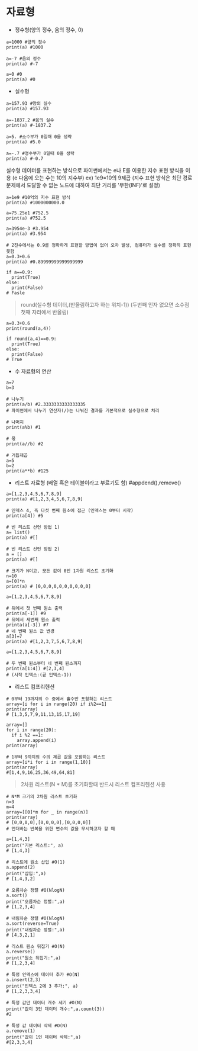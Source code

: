 # 자료형

- 정수형(양의 정수, 음의 정수, 0)

```
a=1000 #양의 정수
print(a) #1000

a=-7 #음의 정수
print(a) #-7

a=0 #0
print(a) #0
```  

- 실수형
```
a=157.93 #양의 실수
print(a) #157.93

a=-1837.2 #음의 실수
print(a) #-1837.2

a=5. #소수부가 0일때 0을 생략
print(a) #5.0

a=-.7 #정수부가 0일때 0을 생략
print(a) #-0.7
```  
실수형 데이터를 표현하는 방식으로 파이썬에서는 e나 E를 이용한 지수 표현 방식을 이용 (e 다음에 오는 수는 10의 지수부)
ex) 1e9=10의 9제곱
(지수 표현 방식은 최단 경로 문제에서 도달할 수 없는 노드에 대하여 최단 거리를 '무한(INF)'로 설정)

```
a=1e9 #10억의 지수 표현 방식
print(a) #1000000000.0

a=75.25e1 #752.5
print(a) #752.5

a=3954e-3 #3.954
print(a) #3.954
```  

```
# 2진수에서는 0.9를 정확하게 표현할 방법이 없어 오차 발생, 컴퓨터가 실수를 정확히 표현 못함
a=0.3+0.6
print(a) #0.89999999999999999

if a==0.9:
  print(True)
else:
  print(False)
# Fasle
```  

> round(실수형 데이터,(반올림하고자 하는 위치-1)) (두번째 인자 없으면 소수점 첫째 자리에서 반올림)

```
a=0.3+0.6
print(round(a,4))

if round(a,4)==0.9:
  print(True)
else:
  print(False)
# True
```  

- 수 자료형의 연산

```
a=7
b=3

# 나누기
print(a/b) #2.3333333333333335
# 파이썬에서 나누기 연산자(/)는 나눠진 결과를 기본적으로 실수형으로 처리

# 나머지
print(a%b) #1

# 몫
print(a//b) #2

# 거듭제곱
a=5
b=2
print(a**b) #125
```  

- 리스트 자료형 (배열 혹은 테이블이라고 부르기도 함) #appdend(),remove()
```
a=[1,2,3,4,5,6,7,8,9]
print(a) #[1,2,3,4,5,6,7,8,9]

# 인덱스 4, 즉 다섯 번째 원소에 접근 (인덱스는 0부터 시작)
print(a[4]) #5

# 빈 리스트 선언 방법 1)
a= list()
print(a) #[]

# 빈 리스트 선언 방법 2)
a = []
print(a) #[]
``` 

```
# 크기가 N이고, 모든 값이 0인 1차원 리스트 초기화
n=10
a=[0]*n
print(a) # [0,0,0,0,0,0,0,0,0,0]
``` 

```
a=[1,2,3,4,5,6,7,8,9]

# 뒤에서 첫 번째 원소 출력
print(a[-1]) #9
# 뒤에서 세번째 원소 출력
printa(a[-3]) #7
# 네 번째 원소 값 변경
a[3]=7
print(a) #[1,2,3,7,5,6,7,8,9]
``` 

```
a=[1,2,3,4,5,6,7,8,9]

# 두 번째 원소부터 네 번째 원소까지
print(a[1:4]) #[2,3,4]
# (시작 인덱스:(끝 인덱스-1))
``` 

- 리스트 컴프리헨션
```
# 0부터 19까지의 수 중에서 홀수만 포함하는 리스트
array=[i for i in range(20) if i%2==1]
print(array) 
# [1,3,5,7,9,11,13,15,17,19]

array=[]
for i in range(20):
  if i %2 ==1:
    array.append(i)
print(array)    
```
``` 
# 1부터 9까지의 수의 제곱 값을 포함하는 리스트
array=[i*i for i in range(1,10)]
print(array)
#[1,4,9,16,25,36,49,64,81]
```
> 2차원 리스트(N * M)를 초기화할때 반드시 리스트 컴프리헨션 사용
```
# N*M 크기의 2차원 리스트 초기화
n=3
m=4
array=[[0]*m for _ in range(n)]
print(array)
# [0,0,0,0],[0,0,0,0],[0,0,0,0]]
# 언더바는 반복을 위한 변수의 값을 무시하고자 할 때
```

```
a=[1,4,3]
print("기본 리스트:", a)
# [1,4,3]

# 리스트에 원소 삽입 #O(1)
a.append(2)
print("삽입:",a)
# [1,4,3,2]

# 오름차순 정렬 #O(NlogN)
a.sort()
print("오름차순 정렬:",a)
# [1,2,3,4]

# 내림차순 정렬 #O(NlogN)
a.sort(reverse=True)
print("내림차순 정렬:",a)
# [4,3,2,1]

# 리스트 원소 뒤집기 #O(N)
a.reverse()
print("원소 뒤집기:",a)
# [1,2,3,4]

# 특정 인덱스에 데이터 추가 #O(N)
a.insert(2,3)
print("인덱스 2에 3 추가:", a)
# [1,2,3,3,4]

# 특정 값만 데이터 개수 세기 #O(N)
print("값이 3인 데이터 개수:",a.count(3))
#2

# 특정 값 데이터 삭제 #O(N)
a.remove(1)
print("값이 1인 데이터 삭제:",a)
#[2,3,3,4]
```
